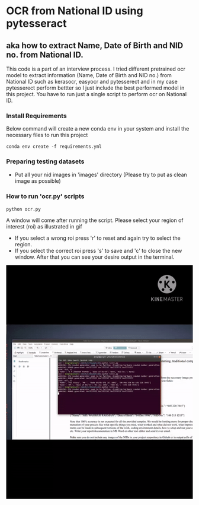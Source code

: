 # OCR from National ID using pytesseract

## aka how to extract Name, Date of Birth and NID no. from National ID.

This code is a part of an interview process. I tried different pretrained ocr model to extract information (Name, Date of Birth and NID no.) from National ID such as kerasocr, easyocr and pytesserect and in my case pytesserect perform bettter so I just include the best performed model in this project. You have to run just a single script to perform ocr on National ID.

### Install Requirements

Below command will create a new conda env in your system and install the necessary files to run this project
```
conda env create -f requirements.yml
```

### Preparing testing datasets

* Put all your nid images in 'images' directory (Please try to put as clean image as possible)
### How to run 'ocr.py' scripts
```
python ocr.py
```
A window will come after running the script. Please select your region of interest (roi) as illustrated in gif
* If you select a wrong roi press 'r' to reset and again try to select the region.
* If you select the correct roi press 's' to save and 'c' to close the new window.
After that you can see your desire output in the terminal.

![](ocr.gif)
